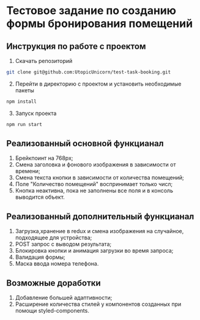 # Тестовое задание по созданию формы бронирования помещений

## Инструкция по работе с проектом

1. Скачать репозиторий

```bash
git clone git@github.com:UtopicUnicorn/test-task-booking.git
```
2. Перейти в директорию с проектом и установить необходимые пакеты

```bash
npm install
```

3. Запуск проекта

```bash
npm run start
```

## Реализованный основной функцианал

1. Брейкпоинт на 768px;
2. Смена заголовка и фонового изображения в зависимости от времени;
3. Смена текста кнопки в зависимости от количества помещений;
4. Поле "Количество помещений" воспринимает только числ;
5. Кнопка неактивна, пока не заполнены все поля и в консоль выводится объект.


## Реализованный дополнительный функцианал

1. Загрузка,хранение в redux и смена изображения на случайное, подходящее для устройства;
2. POST запрос с выводом результата;
3. Блокировка кнопки и анимация загрузки во время запроса;
4. Валидация формы;
5. Маска ввода номера телефона.

## Возможные доработки

1. Добавление большей адаптивности;
2. Расширение количества стилей у компонентов созданных при помощи styled-components.
